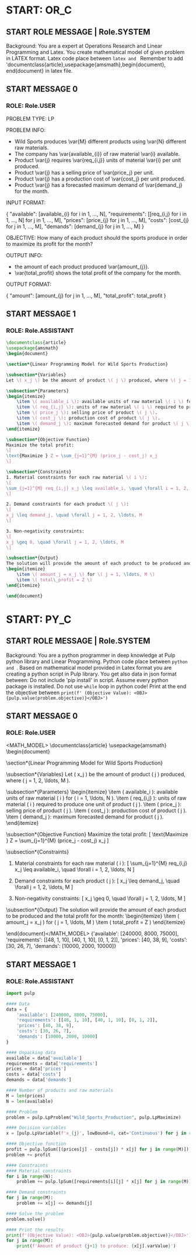 # START: OR_C 
## START ROLE MESSAGE | Role.SYSTEM 
Background: You are a expert at Operations Research and Linear Programming and Latex. You create mathematical model of given problem in LATEX format. Latex code place between ```latex and ``` Remember to add 'documentclass{article},usepackage{amsmath},begin{document}, end{document} in latex file. 
## START MESSAGE 0 
### ROLE: Role.USER
<DESCRIPTION>
PROBLEM TYPE: LP

PROBLEM INFO:

- Wild Sports produces \var{M} different products using \var{N} different raw materials.
- The company has \var{available_{i}} of raw material \var{i} available.
- Product \var{j} requires \var{req_{i,j}} units of material \var{i} per unit produced.
- Product \var{j} has a selling price of \var{price_j} per unit.
- Product \var{j} has a production cost of \var{cost_j} per unit produced.
- Product \var{j} has a forecasted maximum demand of \var{demand_j} for the month.

INPUT FORMAT: 

{
    "available": [available_{i} for i in 1, ..., N],
    "requirements": [[req_{i,j} for i in 1, ..., N] for j in 1, ..., M],
    "prices": [price_{j} for j in 1, ..., M],
    "costs": [cost_{j} for j in 1, ..., M],
    "demands": [demand_{j} for j in 1, ..., M]
}

OBJECTIVE: How many of each product should the sports produce in order to maximize its profit for the month?

OUTPUT INFO:

- the amount of each product produced \var{amount_{j}}.
- \var{total_profit} shows the total profit of the company for the month.

OUTPUT FORMAT:

{
    "amount": [amount_{j} for j in 1, ..., M],
    "total_profit": total_profit
}

</DESCRIPTION>


## START MESSAGE 1 
### ROLE: Role.ASSISTANT
```latex
\documentclass{article}
\usepackage{amsmath}
\begin{document}

\section*{Linear Programming Model for Wild Sports Production}

\subsection*{Variables}
Let \( x_j \) be the amount of product \( j \) produced, where \( j = 1, 2, \ldots, M \).

\subsection*{Parameters}
\begin{itemize}
    \item \( available_i \): available units of raw material \( i \) for \( i = 1, \ldots, N \).
    \item \( req_{i,j} \): units of raw material \( i \) required to produce one unit of product \( j \).
    \item \( price_j \): selling price of product \( j \).
    \item \( cost_j \): production cost of product \( j \).
    \item \( demand_j \): maximum forecasted demand for product \( j \).
\end{itemize}

\subsection*{Objective Function}
Maximize the total profit:
\[
\text{Maximize } Z = \sum_{j=1}^{M} (price_j - cost_j) x_j
\]

\subsection*{Constraints}
1. Material constraints for each raw material \( i \):
\[
\sum_{j=1}^{M} req_{i,j} x_j \leq available_i, \quad \forall i = 1, 2, \ldots, N
\]

2. Demand constraints for each product \( j \):
\[
x_j \leq demand_j, \quad \forall j = 1, 2, \ldots, M
\]

3. Non-negativity constraints:
\[
x_j \geq 0, \quad \forall j = 1, 2, \ldots, M
\]

\subsection*{Output}
The solution will provide the amount of each product to be produced and the total profit for the month:
\begin{itemize}
    \item \( amount_j = x_j \) for \( j = 1, \ldots, M \)
    \item \( total\_profit = Z \)
\end{itemize}

\end{document}
```

# START: PY_C 
## START ROLE MESSAGE | Role.SYSTEM 
Background: You are a python programmer in deep knowledge at Pulp python library and Linear Programming. Python code place between ```python and ```. Based on mathematical model provided in Latex format you are creating a python script in Pulp library. You get also data in json format between: <DATA></DATA> Do not include 'pip install' in script. Assume every python package is installed. Do not use `while` loop in python code! Print at the end the objective between <OBJ></OBJ> `print(f' (Objective Value): <OBJ>{pulp.value(problem.objective)}</OBJ>')` 
## START MESSAGE 0 
### ROLE: Role.USER
<MATH_MODEL>
\documentclass{article}
\usepackage{amsmath}
\begin{document}

\section*{Linear Programming Model for Wild Sports Production}

\subsection*{Variables}
Let \( x_j \) be the amount of product \( j \) produced, where \( j = 1, 2, \ldots, M \).

\subsection*{Parameters}
\begin{itemize}
    \item \( available_i \): available units of raw material \( i \) for \( i = 1, \ldots, N \).
    \item \( req_{i,j} \): units of raw material \( i \) required to produce one unit of product \( j \).
    \item \( price_j \): selling price of product \( j \).
    \item \( cost_j \): production cost of product \( j \).
    \item \( demand_j \): maximum forecasted demand for product \( j \).
\end{itemize}

\subsection*{Objective Function}
Maximize the total profit:
\[
\text{Maximize } Z = \sum_{j=1}^{M} (price_j - cost_j) x_j
\]

\subsection*{Constraints}
1. Material constraints for each raw material \( i \):
\[
\sum_{j=1}^{M} req_{i,j} x_j \leq available_i, \quad \forall i = 1, 2, \ldots, N
\]

2. Demand constraints for each product \( j \):
\[
x_j \leq demand_j, \quad \forall j = 1, 2, \ldots, M
\]

3. Non-negativity constraints:
\[
x_j \geq 0, \quad \forall j = 1, 2, \ldots, M
\]

\subsection*{Output}
The solution will provide the amount of each product to be produced and the total profit for the month:
\begin{itemize}
    \item \( amount_j = x_j \) for \( j = 1, \ldots, M \)
    \item \( total\_profit = Z \)
\end{itemize}

\end{document}</MATH_MODEL>
<DATA>
{'available': [240000, 8000, 75000], 'requirements': [[48, 1, 10], [40, 1, 10], [0, 1, 2]], 'prices': [40, 38, 9], 'costs': [30, 26, 7], 'demands': [10000, 2000, 10000]}</DATA>


## START MESSAGE 1 
### ROLE: Role.ASSISTANT
```python
import pulp

#### Data
data = {
    'available': [240000, 8000, 75000],
    'requirements': [[48, 1, 10], [40, 1, 10], [0, 1, 2]],
    'prices': [40, 38, 9],
    'costs': [30, 26, 7],
    'demands': [10000, 2000, 10000]
}

#### Unpacking data
available = data['available']
requirements = data['requirements']
prices = data['prices']
costs = data['costs']
demands = data['demands']

#### Number of products and raw materials
M = len(prices)
N = len(available)

#### Problem
problem = pulp.LpProblem("Wild_Sports_Production", pulp.LpMaximize)

#### Decision variables
x = [pulp.LpVariable(f'x_{j}', lowBound=0, cat='Continuous') for j in range(M)]

#### Objective function
profit = pulp.lpSum([(prices[j] - costs[j]) * x[j] for j in range(M)])
problem += profit

#### Constraints
#### Material constraints
for i in range(N):
    problem += pulp.lpSum([requirements[i][j] * x[j] for j in range(M)]) <= available[i]

#### Demand constraints
for j in range(M):
    problem += x[j] <= demands[j]

#### Solve the problem
problem.solve()

#### Print the results
print(f'(Objective Value): <OBJ>{pulp.value(problem.objective)}</OBJ>')
for j in range(M):
    print(f'Amount of product {j+1} to produce: {x[j].varValue}')
```

